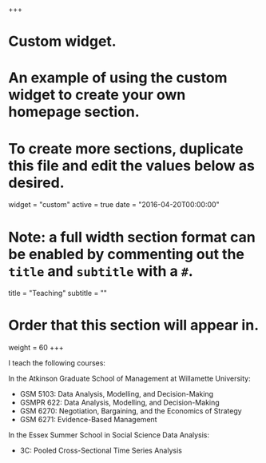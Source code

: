 +++
# Custom widget.
# An example of using the custom widget to create your own homepage section.
# To create more sections, duplicate this file and edit the values below as desired.
widget = "custom"
active = true
date = "2016-04-20T00:00:00"

# Note: a full width section format can be enabled by commenting out the `title` and `subtitle` with a `#`.
title = "Teaching"
subtitle = ""

# Order that this section will appear in.
weight = 60
+++

I teach the following courses: 

In the Atkinson Graduate School of Management at Willamette University:

- GSM 5103: Data Analysis, Modelling, and Decision-Making
- GSMPR 622: Data Analysis, Modelling, and Decision-Making
- GSM 6270: Negotiation, Bargaining, and the Economics of Strategy
- GSM 6271: Evidence-Based Management

In the Essex Summer School in Social Science Data Analysis:

- 3C: Pooled Cross-Sectional Time Series Analysis
